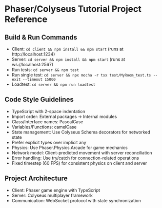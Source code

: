 # Phaser/Colyseus Tutorial Project Reference

## Build & Run Commands
- Client: `cd client && npm install && npm start` (runs at http://localhost:1234)
- Server: `cd server && npm install && npm start` (runs at ws://localhost:2567)
- Run tests: `cd server && npm test`
- Run single test: `cd server && npx mocha -r tsx test/MyRoom_test.ts --exit --timeout 15000`
- Loadtest: `cd server && npm run loadtest`

## Code Style Guidelines
- TypeScript with 2-space indentation
- Import order: External packages → Internal modules
- Class/Interface names: PascalCase
- Variables/Functions: camelCase
- State management: Use Colyseus Schema decorators for networked state
- Prefer explicit types over implicit any
- Physics: Use Phaser.Physics.Arcade for game mechanics
- Network model: Client-predicted movement with server reconciliation
- Error handling: Use try/catch for connection-related operations
- Fixed timestep (60 FPS) for consistent physics on client and server

## Project Architecture
- Client: Phaser game engine with TypeScript
- Server: Colyseus multiplayer framework
- Communication: WebSocket protocol with state synchronization